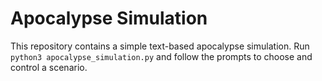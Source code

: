 # Apocalypse Simulation

This repository contains a simple text-based apocalypse simulation.
Run `python3 apocalypse_simulation.py` and follow the prompts to choose and control a scenario.

